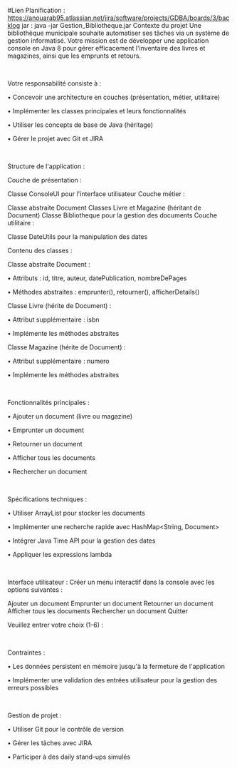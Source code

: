 #Lien Planification : https://anouarab95.atlassian.net/jira/software/projects/GDBA/boards/3/backlog
jar : java -jar Gestion_Bibliotheque.jar
Contexte du projet
Une bibliothèque municipale souhaite automatiser ses tâches via un système de gestion informatisé. Votre mission est de développer une application console en Java 8 pour gérer efficacement l'inventaire des livres et magazines, ainsi que les emprunts et retours.

​

Votre responsabilité consiste à :

• Concevoir une architecture en couches (présentation, métier, utilitaire)

• Implémenter les classes principales et leurs fonctionnalités

• Utiliser les concepts de base de Java (héritage)

• Gérer le projet avec Git et JIRA

​

Structure de l'application :

Couche de présentation :

Classe ConsoleUI pour l'interface utilisateur
Couche métier :

Classe abstraite Document
Classes Livre et Magazine (héritant de Document)
Classe Bibliotheque pour la gestion des documents
Couche utilitaire :

Classe DateUtils pour la manipulation des dates
​

Contenu des classes :

Classe abstraite Document :

• Attributs : id, titre, auteur, datePublication, nombreDePages

• Méthodes abstraites : emprunter(), retourner(), afficherDetails()

Classe Livre (hérite de Document) :

• Attribut supplémentaire : isbn

• Implémente les méthodes abstraites

Classe Magazine (hérite de Document) :

• Attribut supplémentaire : numero

• Implémente les méthodes abstraites

​

Fonctionnalités principales :

• Ajouter un document (livre ou magazine)

• Emprunter un document

• Retourner un document

• Afficher tous les documents

• Rechercher un document

​

Spécifications techniques :

• Utiliser ArrayList pour stocker les documents

• Implémenter une recherche rapide avec HashMap<String, Document>

• Intégrer Java Time API pour la gestion des dates

• Appliquer les expressions lambda

​

Interface utilisateur : Créer un menu interactif dans la console avec les options suivantes :

Ajouter un document
Emprunter un document
Retourner un document
Afficher tous les documents
Rechercher un document
Quitter
​

Veuillez entrer votre choix (1-6) :

​

Contraintes :

• Les données persistent en mémoire jusqu'à la fermeture de l'application

• Implémenter une validation des entrées utilisateur pour la gestion des erreurs possibles

​

Gestion de projet :

• Utiliser Git pour le contrôle de version

• Gérer les tâches avec JIRA

• Participer à des daily stand-ups simulés